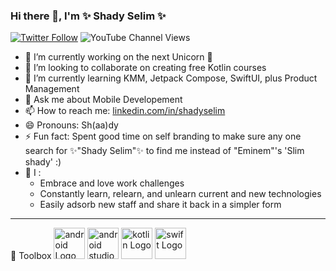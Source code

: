 ### Hi there 👋, I'm ✨ Shady Selim ✨
<a href="https://twitter.com/dr_Shady_Selim">![Twitter Follow](https://img.shields.io/twitter/follow/dr_Shady_Selim?style=social)</a> ![YouTube Channel Views](https://img.shields.io/youtube/channel/views/UCxli98N2RGm8mvdFyuoBfZQ?style=social)
<!--
**Shady-Selim/Shady-Selim** is a ✨ _special_ ✨ repository because its `README.md` (this file) appears on your GitHub profile.

Here are some ideas to get you started:

- 🤔 I’m looking for help with ...
-->
- 🔭 I’m currently working on the next Unicorn 🦄
- 👯 I’m looking to collaborate on creating free Kotlin courses
- 🌱 I’m currently learning KMM, Jetpack Compose, SwiftUI, plus Product Management
- 💬 Ask me about Mobile Developement
- 📫 How to reach me: [linkedin.com/in/shadyselim](https://www.linkedin.com/in/shadyselim)
- 😄 Pronouns: Sh(aa)dy
- ⚡ Fun fact: Spent good time on self branding to make sure any one search for ✨"Shady Selim"✨ to find me instead of "Eminem"'s 'Slim shady'  :)
- 🤔 I :
  - Embrace and love work challenges
  - Constantly learn, relearn, and unlearn current and new technologies
  - Easily adsorb new staff and share it back in a simpler form
---
🧰 Toolbox
<img src="https://cdn.worldvectorlogo.com/logos/android-logomark.svg" alt="android Logo" width="50" height="50"/> <img src="https://cdn.worldvectorlogo.com/logos/android-studio-logo.svg" alt="android studio Logo" width="50" height="50"/> <img src="https://cdn.worldvectorlogo.com/logos/kotlin-2.svg" alt="kotlin Logo" width="50" height="50"/> <img src="https://worldvectorlogo.com/logo/swift-15" alt="swift Logo" width="50" height="50"/>
